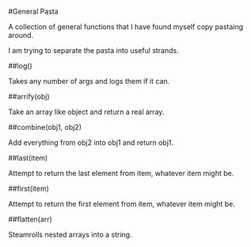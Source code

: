 #General Pasta

A collection of general functions that I have found myself copy pastaing around.

I am trying to separate the pasta into useful strands.

##log()

Takes any number of args and logs them if it can.

##arrify(obj)

Take an array like object and return a real array.

##combine(obj1, obj2)

Add everything from obj2 into obj1 and return obj1.

##last(item)

Attempt to return the last element from item, whatever
item might be.

##first(item)

Attempt to return the first element from item, whatever
item might be.

##flatten(arr)

Steamrolls nested arrays into a string.

